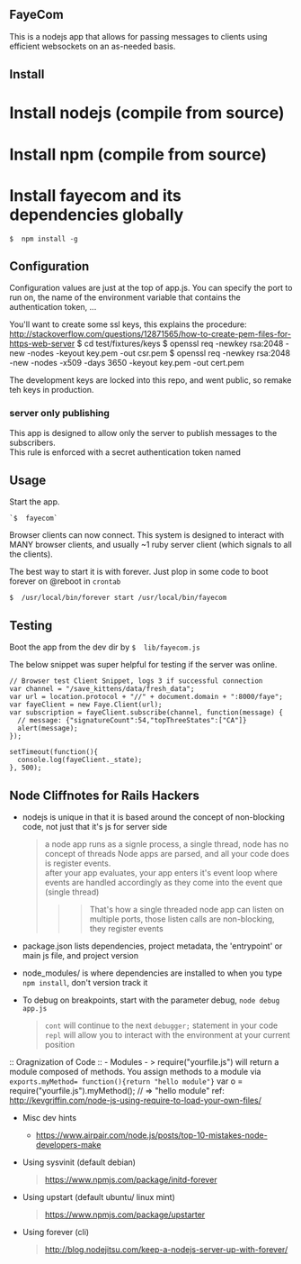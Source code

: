 ## FayeCom
This is a nodejs app that allows for passing messages to clients using efficient websockets on an as-needed basis.  

## Install

# Install nodejs (compile from source)

# Install npm (compile from source)

# Install fayecom and its dependencies globally
    $  npm install -g

## Configuration

Configuration values are just at the top of app.js.
You can specify the port to run on, the name of the environment variable that contains the authentication token, ...

You'll want to create some ssl keys, this explains the procedure:  http://stackoverflow.com/questions/12871565/how-to-create-pem-files-for-https-web-server
    $  cd test/fixtures/keys
    $  openssl req -newkey rsa:2048 -new -nodes -keyout key.pem -out csr.pem
    $  openssl req -newkey rsa:2048 -new -nodes -x509 -days 3650 -keyout key.pem -out cert.pem

The development keys are locked into this repo, and went public, so remake teh keys in production.  


### server only publishing
This app is designed to allow only the server to publish messages to the subscribers.  
This rule is enforced with a secret authentication token named 

## Usage

Start the app.  

    `$  fayecom`

Browser clients can now connect.  This system is designed to interact with MANY browser clients, and usually ~1 ruby server client (which signals to all the clients).  


The best way to start it is with forever.  Just plop in some code to boot forever on @reboot in `crontab`
    
    $  /usr/local/bin/forever start /usr/local/bin/fayecom



    


## Testing

Boot the app from the dev dir by `$  lib/fayecom.js`

The below snippet was super helpful for testing if the server was online.

    // Browser test Client Snippet, logs 3 if successful connection
    var channel = "/save_kittens/data/fresh_data";
    var url = location.protocol + "//" + document.domain + ":8000/faye"; 
    var fayeClient = new Faye.Client(url);
    var subscription = fayeClient.subscribe(channel, function(message) {
      // message: {"signatureCount":54,"topThreeStates":["CA"]}
      alert(message);
    });

    setTimeout(function(){
      console.log(fayeClient._state);
    }, 500);



## Node Cliffnotes for Rails Hackers

  - nodejs is unique in that it is based around the concept of non-blocking code, not just that it's js for server side
    > a node app runs as a signle process, a single thread, node has no concept of threads
    > Node apps are parsed, and all your code does is register events.  
    > after your app evaluates, your app enters it's event loop where events are handled accordingly as they come into the event que (single thread)
    >>> That's how a single threaded node app can listen on multiple ports, those listen calls are non-blocking, they register events

  - package.json lists dependencies, project metadata, the 'entrypoint' or main js file, and project version

  - node_modules/ is where dependencies are installed to when you type `npm install`, don't version track it

  - To debug on breakpoints, start with the parameter debug, `node debug app.js`
    > `cont` will continue to the next `debugger;` statement in your code
    > `repl` will allow you to interact with the environment at your current position

  :: Oragnization of Code ::
    - Modules - 
      > require("yourfile.js") will return a module composed of methods.
        You assign methods to a module via `exports.myMethod= function(){return "hello module"}`
        var o = require("yourfile.js").myMethod();
        // => "hello module"
        ref: http://kevgriffin.com/node-js-using-require-to-load-your-own-files/

  - Misc dev hints
    - https://www.airpair.com/node.js/posts/top-10-mistakes-node-developers-make


  - Using sysvinit (default debian)
    > https://www.npmjs.com/package/initd-forever
  - Using upstart (default ubuntu/ linux mint)
    > https://www.npmjs.com/package/upstarter
  - Using forever (cli)
    > http://blog.nodejitsu.com/keep-a-nodejs-server-up-with-forever/





